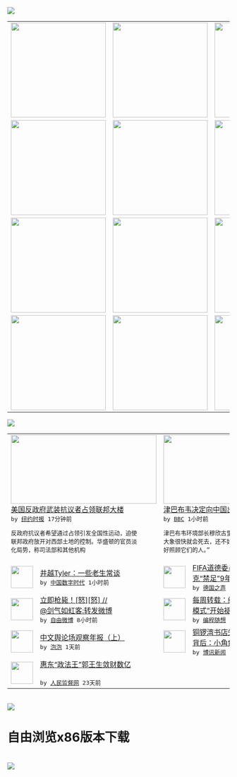 

<a href="https://github.com/greatfire/z/raw/master/FreeBrowser.apk"><img src="https://raw.githubusercontent.com/greatfire/wiki/master/x/header.png" /></a><table><tr><td width="262" align="center" valign="center"><a href="https://github.com/greatfire/wiki/wiki/nyt" title="纽约时报中文网 国际纵览"><img src="https://raw.githubusercontent.com/greatfire/wiki/master/x/nyt_flag.png" width="215"/></a></td><td width="262" align="center" valign="center"><a href="https://github.com/greatfire/wiki/wiki/dw" title=""><img src="https://raw.githubusercontent.com/greatfire/wiki/master/x/dw_flag.png" width="215"/></a></td><td width="262" align="center" valign="center"><a href="https://github.com/greatfire/wiki/wiki/rmjd" title=""><img src="https://raw.githubusercontent.com/greatfire/wiki/master/x/rmjd_flag.png" width="215"/></a></td></tr><tr><td width="262" align="center" valign="center"><a href="https://github.com/paopaonetizen/website" title="泡泡 - 未经审查的互联网信息"><img src="https://raw.githubusercontent.com/greatfire/wiki/master/x/pp_flag.png" width="215"/></a></td><td width="262" align="center" valign="center"><a href="https://github.com/getlantern/mirror" title="以及自由微博和GreatFire.org官方中文论坛"><img src="https://raw.githubusercontent.com/greatfire/wiki/master/x/lantern_flag.png" width="215"/></a></td><td width="262" align="center" valign="center"><a href="https://github.com/cdtmirrors/m/" title=""><img src="https://raw.githubusercontent.com/greatfire/wiki/master/x/cdt_flag.png" width="215"/></a></td></tr><tr><td width="262" align="center" valign="center"><a href="https://github.com/program-think/blog" title="编程随想的博客"><img src="https://raw.githubusercontent.com/greatfire/wiki/master/x/pt_flag.png" width="215"/></a></td><td width="262" align="center" valign="center"><a href="https://github.com/greatfire/wiki/wiki/bbc" title=""><img src="https://raw.githubusercontent.com/greatfire/wiki/master/x/bbc_flag.png" width="215"/></a></td><td width="262" align="center" valign="center"><a href="https://github.com/freeweibo/s" title="自由微博 - 匿名和不受屏蔽的新浪微博搜索"><img src="https://raw.githubusercontent.com/greatfire/wiki/master/x/fw_flag.png" width="215"/></a></td></tr><tr><td width="262" align="center" valign="center"><a href="https://github.com/greatfire/wiki/wiki/google" title=""><img src="https://raw.githubusercontent.com/greatfire/wiki/master/x/google_flag.png" width="215"/></a></td><td width="262" align="center" valign="center"><a href="https://github.com/bxnews/boxun" title=""><img src="https://raw.githubusercontent.com/greatfire/wiki/master/x/bx_flag.png" width="215"/></a></td><td width="262" align="center" valign="center"><a href="https://github.com/greatfire/wiki/wiki/open-source" title="欢迎访问GreatFire.org开发者项目网站"><img src="https://raw.githubusercontent.com/greatfire/wiki/master/x/open-source_flag.png" width="215"/></a></td></tr></table><img src="https://raw.githubusercontent.com/greatfire/wiki/master/x/newsfeed text.png" /><table cols="4"><tr><td colspan="2" width="380"><a href="https://d3qlz4p8smvoli.cloudfront.net/usa/20160105/c05oregon/"><img src="http://static01.nyt.com/images/2016/01/05/us/05oregon-web/05oregon-web-articleLarge.jpg" width="330" height="156"/></a></br><a href="https://d3qlz4p8smvoli.cloudfront.net/usa/20160105/c05oregon/">美国反政府武装抗议者占领联邦大楼</a></br><kbd> by <a href="http://m.cn.nytimes.com/">纽约时报</a> 17分钟前 </kbd></br><pre>反政府抗议者希望通过占领引发全国性运动，迫使<br/>联邦政府放开对西部土地的控制。华盛顿的官员淡<br/>化局势，称司法部和其他机构</pre></td><td colspan="2" width="380"><a href="http://www.bbc.com/zhongwen/simp/china/2016/01/160105_zimbabwe_china_wildlife"><img src="http://a.files.bbci.co.uk/worldservice/live/assets/images/2016/01/05/160105223043_zimbabwe_144x81_afp_nocredit.jpg" width="330" height="156"/></a></br><a href="http://www.bbc.com/zhongwen/simp/china/2016/01/160105_zimbabwe_china_wildlife">津巴布韦决定向中国出口更多野生动物</a></br><kbd> by <a href="http://www.bbc.co.uk/zhongwen/simp">BBC</a> 1小时前 </kbd></br><pre>津巴布韦环境部长穆欣古里说，“目前出现旱灾，<br/>大象很快就会死去，还不如卖了，尤其是卖给能很<br/>好照顾它们的人。”</pre></td></tr><tr><td><img src="https://raw.githubusercontent.com/greatfire/wiki/master/x/cdt_logo.png" width="50" height="50"/></td><td width="280"><a href="http://feedproxy.google.com/~r/chinadigitaltimes/yqjh/~3/kzEn1Y8-gQI/">井越Tyler：一些老生常谈</a></br><kbd> by <a href="http://chinadigitaltimes.net/chinese/">中国数字时代</a> 1小时前 </kbd></td><td><img src="http://www.dw.com/image/0,,18276263_302,00.jpg" width="50" height="50"/></td><td width="280"><a href="http://dw.com/p/1HYyX?maca=chi-GK-text-greatfire-all-chinese-15625-xml-mrss">FIFA道德委员会建议对瓦尔<br/>克“禁足”9年</a></br><kbd> by <a href="http://dw.de">德国之声</a> 3小时前 </kbd></td></tr><tr><td><img src="http://ww2.sinaimg.cn/large/60718250jw1ezoz8na5kpg208o06c7ju.gif" width="50" height="50"/></td><td width="280"><a href="https://freeweibo.com/weibo/3928063358252614">立即枪毙！[怒][怒] //<br/>@剑气如虹客:转发微博</a></br><kbd> by <a href="https://freeweibo.com/">自由微博</a> 8小时前 </kbd></td><td><img src="http://lh3.googleusercontent.com/r_xuJrb8iPwZFae8-OTEluO8z2a-zZT2GhYyBgWde0MXf9o5GITyFeaOu9e60QpX5iq7prnKxF_4N2Y3TwWdmy805Tj0xCP2V_AlOZtNqKrtgzbmsYCDNZspiB80tI_5P83EfmKMAw" width="50" height="50"/></td><td width="280"><a href="http://feedproxy.google.com/~r/programthink/~3/eHGL2rsF1qc/weekly-share-96.html">每周转载：经济新常态，“中国<br/>模式”开始褪色——汇总...</a></br><kbd> by <a href="http://program-think.blogspot.com">编程随想</a> 9小时前 </kbd></td></tr><tr><td><img src="https://raw.githubusercontent.com/greatfire/wiki/master/x/pp_logo.png" width="50" height="50"/></td><td width="280"><a href="https://pao-pao.net/article/656">中文舆论场观察年报（上）</a></br><kbd> by <a href="https://pao-pao.net">泡泡</a> 1天前 </kbd></td><td><img src="https://raw.githubusercontent.com/greatfire/wiki/master/x/bx_logo.png" width="50" height="50"/></td><td width="280"><a href="http://www.boxun.com/news/gb/taiwan/2016/01/201601050918.shtml">铜锣湾书店失踪股东李波亲笔信<br/>背后：小角色掀滔天浪请...</a></br><kbd> by <a href="http://www.boxun.com">博讯新闻</a> 1天前 </kbd></td></tr><tr><td><img src="http://www.rmjdw.com/uploads/151213/3-151213135J1423.jpg" width="50" height="50"/></td><td width="280"><a href="http://www.rmjdw.com//tebiebaodao/20151213/15247.html">惠东“政法王”郭王生敛财数亿<br/> </a></br><kbd> by <a href="http://www.rmjdw.com/">人民监督网</a> 23天前 </kbd></td></table></br><a href="https://github.com/greatfire/z/raw/master/FreeBrowser.apk"><img src="https://raw.githubusercontent.com/greatfire/wiki/master/x/download app.png" /></a><h1>自由浏览x86版本下载<h1><a href="https://github.com/greatfire/z/raw/master/FreeBrowser-x86.apk"><img src="https://raw.githubusercontent.com/greatfire/images/master/fb86.qr.png" /></a>
